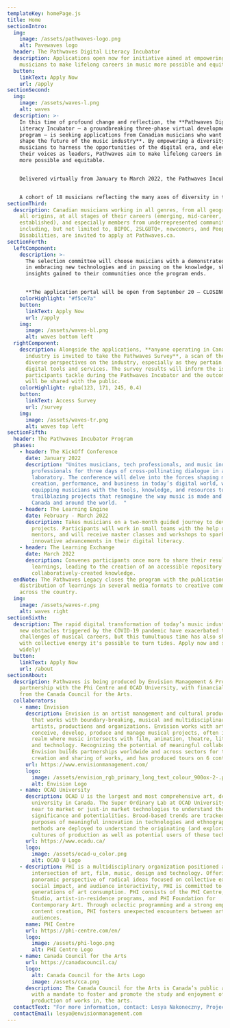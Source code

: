 ```yaml
---
templateKey: homePage.js
title: Home
sectionIntro:
  img:
    image: /assets/pathwaves-logo.png
    alt: Pavewaves logo
  header: The Pathwaves Digital Literacy Incubator
  description: Applications open now for initiative aimed at empowering Canadian
    musicians to make lifelong careers in music more possible and equitable.
  button:
    linkText: Apply Now
    url: /apply
sectionSecond:
  img:
    image: /assets/waves-l.png
    alt: waves
  description: >-
    In this time of profound change and reflection, the **Pathwaves Digital
    Literacy Incubator — a groundbreaking three-phase virtual development
    program — is seeking applications from Canadian musicians who want to help
    shape the future of the music industry**. By empowering a diversity of
    musicians to harness the opportunities of the digital era, and elevating
    their voices as leaders, Pathwaves aim to make lifelong careers in music
    more possible and equitable. 


    Delivered virtually from January to March 2022, the Pathwaves Incubator consists of conferences, mentorship, master classes, workshops, individual work, and knowledge-exchange — an initiative produced by **Envision Management & Production** in partnership with the **Phi Centre** and **OCAD University**, with financial support from the **Canada Council for the Arts**.


    A cohort of 18 musicians reflecting the many axes of diversity in this country will be selected and paid for their participation. Together they will dive into today’s new technologies — from streaming software and VR live shows to NFTs and AI-assisted composition — with the goal of sparking new solutions-oriented thought surrounding the creation and sharing of music.
sectionThird:
  description: Canadian musicians working in all genres, from all geographies, of
    all origins, at all stages of their careers (emerging, mid-career, and
    established), and especially members from underrepresented communities,
    including, but not limited to, BIPOC, 2SLGBTQ+, newcomers, and People with
    Disabilities, are invited to apply at Pathwaves.ca.
sectionForth:
  leftComponent:
    description: >-
      The selection committee will choose musicians with a demonstrated interest
      in embracing new technologies and in passing on the knowledge, skills, and
      insights gained to their communities once the program ends.


      **The application portal will be open from September 20 — CLOSING DATE.**
    colorHighlight: "#f5ce7a"
    button:
      linkText: Apply Now
      url: /apply
    img:
      image: /assets/waves-bl.png
      alt: waves bottom left
  rightComponent:
    description: Alongside the applications, **anyone operating in Canada’s music
      industry is invited to take the Pathwaves Survey**, a scan of the nation’s
      diverse perspectives on the industry, especially as they pertain to
      digital tools and services. The survey results will inform the issues that
      participants tackle during the Pathwaves Incubator and the outcomes which
      will be shared with the public.
    colorHighlight: rgba(123, 171, 245, 0.4)
    button:
      linkText: Access Survey
      url: /survey
    img:
      image: /assets/waves-tr.png
      alt: waves top left
sectionFifth:
  header: The Pathwaves Incubator Program
  phases:
    - header: The KickOff Conference
      date: January 2022
      description: "Unites musicians, tech professionals, and music industry
        professionals for three days of cross-pollinating dialogue in a virtual
        laboratory. The conference will delve into the forces shaping music
        creation, performance, and business in today’s digital world, while
        equipping musicians with the tools, knowledge, and resources to conceive
        trailblazing projects that reimagine the way music is made and shared in
        Canada and around the world.  "
    - header: The Learning Engine
      date: February - March 2022
      description: Takes musicians on a two-month guided journey to develop their
        projects. Participants will work in small teams with the help of
        mentors, and will receive master classes and workshops to spark
        innovative advancements in their digital literacy.
    - header: The Learning Exchange
      date: March 2022
      description: Convenes participants once more to share their results and
        learnings, leading to the creation of an accessible repository of
        collaboratively-created knowledge.
  endNote: The Pathwaves Legacy closes the program with the publication and
    distribution of learnings in several media formats to creative communities
    across the country.
  img:
    image: /assets/waves-r.png
    alt: waves right
sectionSixth:
  description: The rapid digital transformation of today’s music industry and the
    new obstacles triggered by the COVID-19 pandemic have exacerbated the
    challenges of musical careers, but this tumultuous time has also shown that
    with collective energy it's possible to turn tides. Apply now and share
    widely!
  button:
    linkText: Apply Now
    url: /about
sectionAbout:
  description: Pathwaves is being produced by Envision Management & Production in
    partnership with the Phi Centre and OCAD University, with financial support
    from the Canada Council for the Arts.
  collaborators:
    - name: Envision
      description: Envision is an artist management and cultural production company
        that works with boundary-breaking, musical and multidisciplinary
        artists, productions and organizations. Envision works with artists to
        conceive, develop, produce and manage musical projects, often in the
        realm where music intersects with film, animation, theatre, literature
        and technology. Recognizing the potential of meaningful collaborations,
        Envision builds partnerships worldwide and across sectors for the
        creation and sharing of works, and has produced tours on 6 continents.
      url: https://www.envisionmanagement.com/
      logo:
        image: /assets/envision_rgb_primary_long_text_colour_900ox-2-.png
        alt: Envision Logo
    - name: OCAD University
      description: OCAD U is the largest and most comprehensive art, design and media
        university in Canada. The Super Ordinary Lab at OCAD University looks at
        near to market or just-in market technologies to understand their social
        significance and potentialities. Broad-based trends are tracked for the
        purposes of meaningful innovation in technologies and ethnographic
        methods are deployed to understand the originating (and exploratory)
        cultures of production as well as potential users of these technologies.
      url: https://www.ocadu.ca/
      logo:
        image: /assets/ocad-u_color.png
        alt: OCAD U Logo
    - description: PHI is a multidisciplinary organization positioned at the
        intersection of art, film, music, design and technology. Offering a
        panoramic perspective of radical ideas focused on collective experience,
        social impact, and audience interactivity, PHI is committed to future
        generations of art consumption. PHI consists of the PHI Centre, PHI
        Studio, artist-in-residence programs, and PHI Foundation for
        Contemporary Art. Through eclectic programming and a strong emphasis on
        content creation, PHI fosters unexpected encounters between artists and
        audiences.
      name: PHI Centre
      url: https://phi-centre.com/en/
      logo:
        image: /assets/phi-logo.png
        alt: PHI Centre Logo
    - name: Canada Council for the Arts
      url: https://canadacouncil.ca/
      logo:
        alt: Canada Council for the Arts Logo
        image: /assets/cca.png
      description: The Canada Council for the Arts is Canada’s public arts funder,
        with a mandate to foster and promote the study and enjoyment of, and the
        production of works in, the arts.
  contactText: "For more information, contact: Lesya Nakoneczny, Project Manager: "
  contactEmail: lesya@envisionmanagement.com
---
```

